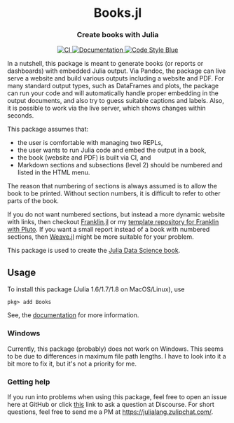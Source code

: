 <h1 align="center">Books.jl</h1>

<h3 align="center">
  Create books with Julia
</h3>

<p align="center">
    <a href="https://github.com/JuliaBooks/Books.jl/actions?query=workflow%3ACI+branch%3Amain">
        <img src="https://github.com/JuliaBooks/Books.jl/workflows/CI/badge.svg" alt="CI">
    </a>
    <a href="https://huijzer.xyz/Books.jl/">
        <img src="https://img.shields.io/badge/Documentation-main-blue" alt="Documentation">
    </a>
    <a href="https://github.com/invenia/BlueStyle">
        <img src="https://img.shields.io/badge/Code%20Style-Blue-4495d1.svg" alt="Code Style Blue">
    </a>
</p>

In a nutshell, this package is meant to generate books (or reports or dashboards) with embedded Julia output.
Via Pandoc, the package can live serve a website and build various outputs including a website and PDF.
For many standard output types, such as DataFrames and plots, the package can run your code and will automatically handle proper embedding in the output documents, and also try to guess suitable captions and labels.
Also, it is possible to work via the live server, which shows changes within seconds.

This package assumes that:

- the user is comfortable with managing two REPLs,
- the user wants to run Julia code and embed the output in a book,
- the book (website and PDF) is built via CI, and
- Markdown sections and subsections (level 2) should be numbered and listed in the HTML menu.

The reason that numbering of sections is always assumed is to allow the book to be printed.
Without section numbers, it is difficult to refer to other parts of the book.

If you do not want numbered sections, but instead a more dynamic website with links, then checkout [Franklin.jl](https://github.com/tlienart/Franklin.jl) or my [template repository for Franklin with Pluto](https://github.com/rikhuijzer/JuliaTutorialsTemplate).
If you want a small report instead of a book with numbered sections, then [Weave.jl](https://github.com/JunoLab/Weave.jl) might be more suitable for your problem.

This package is used to create the [Julia Data Science book](https://juliadatascience.io).

## Usage

To install this package (Julia 1.6/1.7/1.8 on MacOS/Linux), use
```
pkg> add Books
```

See, the [documentation](https://huijzer.xyz/Books.jl/) for more information.

### Windows

Currently, this package (probably) does not work on Windows.
This seems to be due to differences in maximum file path lengths.
I have to look into it a bit more to fix it, but it's not a priority for me.

### Getting help

If you run into problems when using this package, feel free to open an issue here at GitHub or click [this](
https://discourse.julialang.org/new-topic?title=Books.jl%20-%20Your%20question%20here&category=usage&tags=Books&body=You%20can%20write%20your%20question%20in%20this%20space.
) link to ask a question at Discourse.
For short questions, feel free to send me a PM at <https://julialang.zulipchat.com/>.
